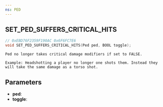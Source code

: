 ```yaml
---
ns: PED
---
```

## SET_PED_SUFFERS_CRITICAL_HITS

```c
// 0xEBD76F2359F190AC 0x6F6FC7E6
void SET_PED_SUFFERS_CRITICAL_HITS(Ped ped, BOOL toggle);
```

```
Ped no longer takes critical damage modifiers if set to FALSE.

Example: Headshotting a player no longer one shots them. Instead they will take the same damage as a torso shot. 
```

## Parameters
* **ped**: 
* **toggle**: 

